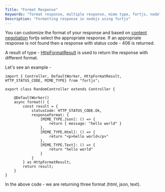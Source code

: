```yaml
---
Title: "Format Response"
Keywords: "format response, multiple response, mime type, fortjs, node"
Description: "Formatting response in nodejs using fortjs"
---
```


You can customize the format of your response and based on [content negotiation](https://developer.mozilla.org/en-US/docs/Web/HTTP/Content_negotiation) fortjs select the appropriate response. If an appropriate response is not found then a response with status code - 406 is returned.

A result of type - [HttpFormatResult](/tutorial/type/http-format-result) is used to return the response with different format.

Let's see an example -

```
import { Controller, DefaultWorker, HttpFormatResult, HTTP_STATUS_CODE, MIME_TYPE} from "fortjs";

export class RandomController extends Controller {
    
    @DefaultWorker()
    async format() {
        const result = {
            statusCode: HTTP_STATUS_CODE.Ok,
            responseFormat: {
                [MIME_TYPE.Json]: () => {
                    return { message: "hello world" }
                },
                [MIME_TYPE.Html]: () => {
                    return "<p>hello world</p>"
                },
                [MIME_TYPE.Text]: () => {
                    return "hello world"
                }
            }
        } as HttpFormatResult;
        return result;
    }
}
```

In the above code - we are returning three format (html, json, text).